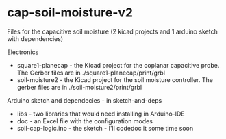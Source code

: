 # cap-soil-moisture-v2
Files for the capacitive soil moisture (2 kicad projects and 1 arduino sketch with dependencies)

Electronics
- square1-planecap - the Kicad project for the coplanar capacitive probe. The Gerber files are in ./square1-planecap/print/grbl
- soil-moisture2 - the Kicad project for the soil moisture controller. The gerber files are in ./soil-moisture2/print/grbl

Arduino sketch and dependecies - in sketch-and-deps
- libs - two libraries that would need installing in Arduino-IDE
- doc - an Excel file with the configuration modes
- soil-cap-logic.ino - the sketch - I'll codedoc it some time soon
